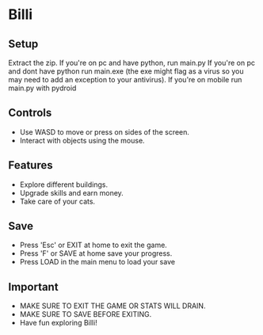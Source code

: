 # Billi

## Setup
Extract the zip.
If you're on pc and have python, run main.py
If you're on pc and dont have python run main.exe (the exe might flag as a virus so you may need to add an exception to your antivirus).
If you're on mobile run main.py with pydroid

## Controls
- Use WASD to move or press on sides of the screen.
- Interact with objects using the mouse.

## Features
- Explore different buildings.
- Upgrade skills and earn money.
- Take care of your cats.

## Save
- Press 'Esc' or EXIT at home to exit the game.
- Press 'F' or SAVE at home save your progress.
- Press LOAD in the main menu to load your save

## Important
- MAKE SURE TO EXIT THE GAME OR STATS WILL DRAIN.
- MAKE SURE TO SAVE BEFORE EXITING.
- Have fun exploring Billi!
